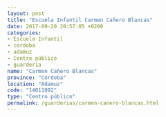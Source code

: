 ```yaml
---
layout: post
title: "Escuela Infantil Carmen Cañero Blancas"
date: 2017-09-20 20:57:05 +0200
categories:
- Escuela Infantil
- cordoba
- adamuz
- Centro público
- guarderia
name: "Carmen Cañero Blancas"
province: "Córdoba"
location: "Adamuz"
code: "14011092"
type: "Centro público"
permalink: /guarderias/carmen-canero-blancas.html
---
```

